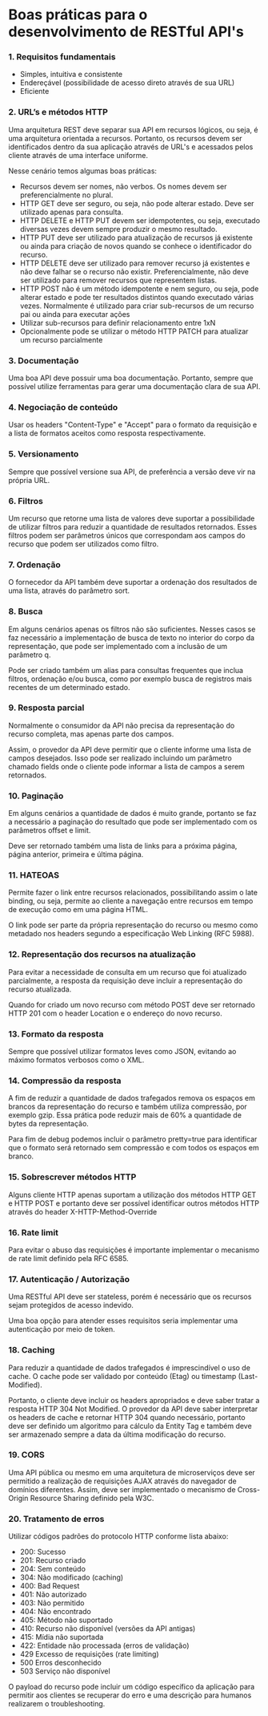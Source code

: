 # Boas práticas para o desenvolvimento de RESTful API's

### 1. Requisitos fundamentais

* Simples, intuitiva e consistente
* Endereçável (possibilidade de acesso direto através de sua URL)
* Eficiente

### 2. URL’s e métodos HTTP

Uma arquitetura REST deve separar sua API em recursos lógicos, ou seja, é uma arquitetura orientada a recursos. Portanto, os recursos devem ser identificados dentro da sua aplicação através de URL's e acessados pelos cliente através de uma interface uniforme.

Nesse cenário temos algumas boas práticas:
* Recursos devem ser nomes, não verbos. Os nomes devem ser preferencialmente no plural.
* HTTP GET deve ser seguro, ou seja, não pode alterar estado. Deve ser utilizado apenas para consulta.
* HTTP DELETE e HTTP PUT devem ser idempotentes, ou seja, executado diversas vezes devem sempre produzir o mesmo resultado.
* HTTP PUT deve ser utilizado para atualização de recursos já existente ou ainda para criação de novos quando se conhece o identificador do recurso.
* HTTP DELETE deve ser utilizado para remover recurso já existentes e não deve falhar se o recurso não existir. Preferencialmente, não deve ser utilizado para remover recursos que representem listas.
* HTTP POST não é um método idempotente e nem seguro, ou seja, pode alterar estado e pode ter resultados distintos quando executado várias vezes. Normalmente é utilizado para criar sub-recursos de um recurso pai ou ainda para executar ações
* Utilizar sub-recursos para definir relacionamento entre 1xN
* Opcionalmente pode se utilizar o método HTTP PATCH para atualizar um recurso parcialmente

### 3. Documentação

Uma boa API deve possuir uma boa documentação. Portanto, sempre que possível utilize ferramentas para gerar uma documentação clara de sua API.

### 4. Negociação de conteúdo

Usar os headers "Content-Type" e "Accept" para o formato da requisição e a lista de formatos aceitos como resposta respectivamente.

### 5. Versionamento

Sempre que possível versione sua API, de preferência a versão deve vir na própria URL.

### 6. Filtros

Um recurso que retorne uma lista de valores deve suportar a possibilidade de utilizar filtros para reduzir a quantidade de resultados retornados. Esses filtros podem ser parâmetros únicos que correspondam aos campos do recurso que podem ser utilizados como filtro.

### 7. Ordenação

O fornecedor da API também deve suportar a ordenação dos resultados de uma lista, através do parâmetro sort.

### 8. Busca

Em alguns cenários apenas os filtros não são suficientes. Nesses casos se faz necessário a implementação de busca de texto no interior do corpo da representação, que pode ser implementado com a inclusão de um parâmetro q.

Pode ser criado também um alias para consultas frequentes que inclua filtros, ordenação e/ou busca, como por exemplo busca de registros mais recentes de um determinado estado.

### 9. Resposta parcial

Normalmente o consumidor da API não precisa da representação do recurso completa, mas apenas parte dos campos.

Assim, o provedor da API deve permitir que o cliente informe uma lista de campos desejados. Isso pode ser realizado incluindo um parâmetro chamado fields onde o cliente pode informar a lista de campos a serem retornados.

### 10. Paginação

Em alguns cenários a quantidade de dados é muito grande, portanto se faz a necessário a paginação do resultado que pode ser implementado com os parâmetros offset e limit.

Deve ser retornado também uma lista de links para a próxima página, página anterior, primeira e última página. 

### 11. HATEOAS

Permite fazer o link entre recursos relacionados, possibilitando assim o late binding, ou seja, permite ao cliente a navegação entre recursos em tempo de execução como em uma página HTML.

O link pode ser parte da própria representação do recurso ou mesmo como metadado nos headers segundo a especificação Web Linking (RFC 5988).

### 12. Representação dos recursos na atualização

Para evitar a necessidade de consulta em um recurso que foi atualizado parcialmente, a resposta da requisição deve incluir a representação do recurso atualizada.

Quando for criado um novo recurso com método POST deve ser retornado HTTP 201 com o header Location e o endereço do novo recurso.

### 13. Formato da resposta

Sempre que possível utilizar formatos leves como JSON, evitando ao máximo formatos verbosos como o XML.

### 14. Compressão da resposta

A fim de reduzir a quantidade de dados trafegados remova os espaços em brancos da representação do recurso e também utiliza compressão, por exemplo gzip. Essa prática pode reduzir mais de 60% a quantidade de bytes da representação.

Para fim de debug podemos incluir o parâmetro pretty=true para identificar que o formato será retornado sem compressão e com todos os espaços em branco.

### 15. Sobrescrever métodos HTTP

Alguns cliente HTTP apenas suportam a utilização dos métodos HTTP GET e HTTP POST e portanto deve ser possível identificar outros métodos HTTP através do header X-HTTP-Method-Override

### 16. Rate limit

Para evitar o abuso das requisições é importante implementar  o mecanismo de rate limit definido pela RFC 6585. 

### 17. Autenticação / Autorização

Uma RESTful API deve ser stateless, porém é necessário que os recursos sejam protegidos de acesso indevido.

Uma boa opção para atender esses requisitos seria implementar uma autenticação por meio de token.

### 18. Caching

Para reduzir a quantidade de dados trafegados é imprescindível o uso de cache. O cache pode ser validado por conteúdo (Etag) ou timestamp (Last-Modified).

Portanto, o cliente deve incluir os headers apropriados e deve saber tratar a resposta HTTP 304 Not Modified. O provedor da API deve saber interpretar os headers de cache e retornar HTTP 304 quando necessário, portanto deve ser definido um algoritmo para cálculo da Entity Tag e também deve ser armazenado sempre a data da última modificação do recurso. 

### 19. CORS

Uma API pública ou mesmo em uma arquitetura de microserviços deve ser permitido a realização de requisições AJAX através do navegador de domínios diferentes. Assim, deve ser implementado o mecanismo de Cross-Origin Resource Sharing definido pela W3C.

### 20. Tratamento de erros

Utilizar códigos padrões do protocolo HTTP conforme lista abaixo:

* 200: Sucesso
* 201: Recurso criado
* 204: Sem conteúdo
* 304: Não modificado (caching)
* 400: Bad Request
* 401: Não autorizado
* 403: Não permitido
* 404: Não encontrado
* 405: Método não suportado
* 410: Recurso não disponível (versões da API antigas)
* 415: Mídia não suportada
* 422: Entidade não processada (erros de validação)
* 429 Excesso de requisições (rate limiting)
* 500 Erros desconhecido
* 503 Serviço não disponível

O payload do recurso pode incluir um código específico da aplicação para permitir aos clientes se recuperar do erro e uma descrição para humanos realizarem o troubleshooting.
